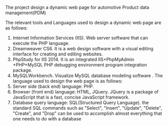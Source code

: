 The project design a dynamic web page for automotive Product data management(PDM) 

The relevant tools and Languages used to design a dynamic web page are as follows:
1) Internet Information Services (IIS). Web server software that can execute the PHP language.
2) Dreamweaver CS6. It is a web design software with a visual editing interface for creating and editing websites.
3) PhpStudy for IIS 2014. It is an integrated IIS+PhpMyAdmin +PHP+MySQL PHP debugging environment program integration package.
4) MySQLWorkbench. Visualize MySQL database modeling software .
The language used to design the web page is as follows:
1) Server side (back end) language: PHP.
2) Browser (front end) language: HTML, JQuery. JQuery is a package of JavaScript that is
a fast, concise JavaScript framework.
3) Database query language: SQL(Structured Query Language). the standard SQL commands such as "Select", "Insert", "Update", "Delete", "Create", and "Drop" can be used to accomplish almost everything that one needs to do with a database


